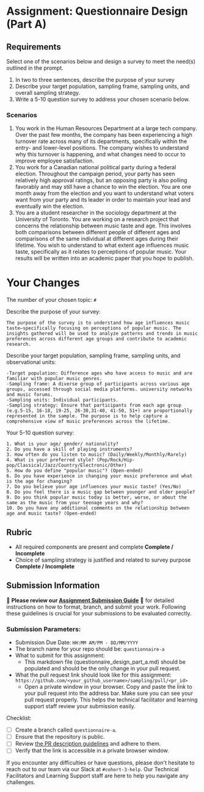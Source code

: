 # Assignment: Questionnaire Design (Part A)

## Requirements
Select one of the scenarios below and design a survey to meet the need(s) outlined in the prompt.

1.	In two to three sentences, describe the purpose of your survey
2.	Describe your target population, sampling frame, sampling units, and overall sampling strategy.
3.	Write a 5-10 question survey to address your chosen scenario below.


### Scenarios
1.	You work in the Human Resources Department at a large tech company. Over the past few months, the company has been experiencing a high turnover rate across many of its departments, specifically within the entry- and lower-level positions. The company wishes to understand why this turnover is happening, and what changes need to occur to improve employee satisfaction.
2.	You work for a Canadian national political party during a federal election. Throughout the campaign period, your party has seen relatively high approval ratings, but an opposing party is also polling favorably and may still have a chance to win the election. You are one month away from the election and you want to understand what voters want from your party and its leader in order to maintain your lead and eventually win the election.
3.	You are a student researcher in the sociology department at the University of Toronto. You are working on a research project that concerns the relationship between music taste and age. This involves both comparisons between different people of different ages and comparisons of the same individual at different ages during their lifetime. You wish to understand to what extent age influences music taste, specifically as it relates to perceptions of popular music. Your results will be written into an academic paper that you hope to publish.


# Your Changes

The number of your chosen topic: `#`

Describe the purpose of your survey:
``` 
The purpose of the survey is to understand how age influences music taste—specifically focusing on perceptions of popular music. The insights gathered will be used to analyze patterns and trends in music preferences across different age groups and contribute to academic research.
```

Describe your target population, sampling frame, sampling units, and observational units:
```
-Target population: Difference ages who have access to music and are familiar with popular music genres.
-Sampling frame: A diverse group of participants across various age groups, accessed through social media platforms. university networks and music forums.
-Sampling units: Individual participants.
-Sampling strategy: Ensure that participants from each age group (e.g.5-15, 16-18, 19-25, 26-30,31-40, 41-50, 51+) are proportionally represented in the sample. The purpose is to help capture a comprehensive view of music preferences across the lifetime.
```

Your 5-10 question survey:
```
1. What is your age/ gender/ nationality?
2. Do you have a skill of playing instruments?
3. How often do you listen to music? (Daily/Weekly/Monthly/Rarely)
4. What is your preferred style? (Pop/Rock/Hip-pop/Classical/Jazz/Country/Electronic/Other)
5. How do you define "popular music"? (Open-ended)
6. Do you have experience in changing your music preference and what is the age for changing?
7. Do you believe your age influences your music taste? (Yes/No)
8. Do you feel there is a music gap between younger and older people?
9. Do you think popular music today is better, worse, or about the same as the music from your teenage years and why?
10. Do you have any additional comments on the relationship between age and music taste? (Open-ended)
```

## Rubric

-	All required components are present and complete **Complete / Incomplete**
-	Choice of sampling strategy is justified and related to survey purpose **Complete / Incomplete**

## Submission Information

🚨 **Please review our [Assignment Submission Guide](https://github.com/UofT-DSI/onboarding/blob/main/onboarding_documents/submissions.md)** 🚨 for detailed instructions on how to format, branch, and submit your work. Following these guidelines is crucial for your submissions to be evaluated correctly.

### Submission Parameters:
* Submission Due Date: `HH:MM AM/PM - DD/MM/YYYY`
* The branch name for your repo should be: `questionnaire-a`
* What to submit for this assignment:
    * This markdown file (questionnaire_design_part_a.md) should be populated and should be the only change in your pull request.
* What the pull request link should look like for this assignment: `https://github.com/<your_github_username>/sampling/pull/<pr_id>`
    * Open a private window in your browser. Copy and paste the link to your pull request into the address bar. Make sure you can see your pull request properly. This helps the technical facilitator and learning support staff review your submission easily.

Checklist:
- [ ] Create a branch called `questionnaire-a`.
- [ ] Ensure that the repository is public.
- [ ] Review [the PR description guidelines](https://github.com/UofT-DSI/onboarding/blob/main/onboarding_documents/submissions.md#guidelines-for-pull-request-descriptions) and adhere to them.
- [ ] Verify that the link is accessible in a private browser window.

If you encounter any difficulties or have questions, please don't hesitate to reach out to our team via our Slack at `#cohort-3-help`. Our Technical Facilitators and Learning Support staff are here to help you navigate any challenges.

